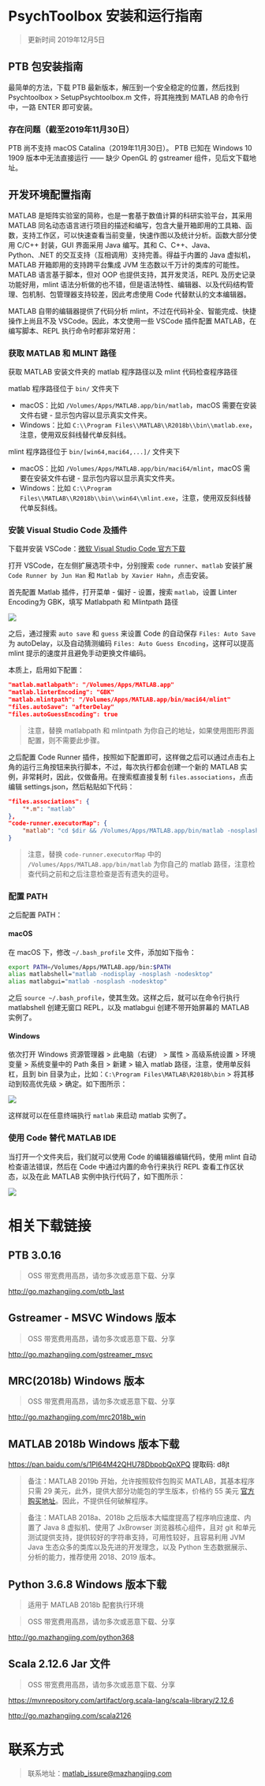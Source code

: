 # PsychToolbox 安装和运行指南

> 更新时间 2019年12月5日

## PTB 包安装指南

最简单的方法，下载 PTB 最新版本，解压到一个安全稳定的位置，然后找到 Psychtoolbox > SetupPsychtoolbox.m 文件，将其拖拽到 MATLAB 的命令行中，一路 ENTER 即可安装。

### 存在问题（截至2019年11月30日）

PTB 尚不支持 macOS Catalina（2019年11月30日）。
PTB 已知在 Windows 10 1909 版本中无法直接运行 —— 缺少 OpenGL 的 gstreamer 组件，见后文下载地址。

## 开发环境配置指南

MATLAB 是矩阵实验室的简称，也是一套基于数值计算的科研实验平台，其采用 MATLAB 同名动态语言进行项目的描述和编写，包含大量开箱即用的工具箱、函数，支持工作区，可以快速查看当前变量，快速作图以及统计分析。函数大部分使用 C/C++ 封装，GUI 界面采用 Java 编写。其和 C、C++、Java、Python、.NET 的交互支持（互相调用）支持完善。得益于内置的 Java 虚拟机，MATLAB 开箱即用的支持跨平台集成 JVM 生态数以千万计的类库的可能性。MATLAB 语言基于脚本，但对 OOP 也提供支持，其开发灵活，REPL 及历史记录功能好用，mlint 语法分析做的也不错，但是语法特性、编辑器、以及代码结构管理、包机制、包管理器支持较差，因此考虑使用 Code 代替默认的文本编辑器。

MATLAB 自带的编辑器提供了代码分析 mlint，不过在代码补全、智能完成、快捷操作上尚且不及 VSCode。因此，本文使用一些 VSCode 插件配置 MATLAB，在编写脚本、REPL 执行命令时都非常好用：

### 获取 MATLAB 和 MLINT 路径

获取 MATLAB 安装文件夹的 matlab 程序路径以及 mlint 代码检查程序路径

matlab 程序路径位于 `bin/` 文件夹下

- macOS：比如 `/Volumes/Apps/MATLAB.app/bin/matlab`，macOS 需要在安装文件右键 - 显示包内容以显示真实文件夹。
- Windows：比如 `C:\\Program Files\\MATLAB\\R2018b\\bin\\matlab.exe`，注意，使用双反斜线替代单反斜线。

mlint 程序路径位于 `bin/[win64,maci64,...]/` 文件夹下

- macOS：比如 `/Volumes/Apps/MATLAB.app/bin/maci64/mlint`，macOS 需要在安装文件右键 - 显示包内容以显示真实文件夹。
- Windows：比如 `C:\\Program Files\\MATLAB\\R2018b\\bin\\win64\\mlint.exe`，注意，使用双反斜线替代单反斜线。

### 安装 Visual Studio Code 及插件

下载并安装 VSCode：[微软 Visual Studio Code 官方下载](https://code.visualstudio.com/)

打开 VSCode，在左侧扩展选项卡中，分别搜索 `code runner`、`matlab` 安装扩展 `Code Runner by Jun Han` 和 `Matlab by Xavier Hahn`，点击安装。

首先配置 Matlab 插件，打开菜单 - 偏好 - 设置，搜索 `matlab`，设置 Linter Encoding为 GBK，填写 Matlabpath 和 Mlintpath 路径

![](http://static2.mazhangjing.com/20191202/53531b7_matlab_vscode_1.png)

之后，通过搜索 `auto save` 和 `guess` 来设置 Code 的自动保存 `Files: Auto Save` 为 autoDelay，以及自动猜测编码 `Files: Auto Guess Encoding`，这样可以提高 mlint 提示的速度并且避免手动更换文件编码。

本质上，启用如下配置：

```json
"matlab.matlabpath": "/Volumes/Apps/MATLAB.app"
"matlab.linterEncoding": "GBK"
"matlab.mlintpath": "/Volumes/Apps/MATLAB.app/bin/maci64/mlint"
"files.autoSave": "afterDelay"
"files.autoGuessEncoding": true
```

> 注意，替换 matlabpath 和 mlintpath 为你自己的地址，如果使用图形界面配置，则不需要此步骤。

之后配置 Code Runner 插件，按照如下配置即可，这样做之后可以通过点击右上角的运行三角按钮来执行脚本，不过，每次执行都会创建一个新的 MATLAB 实例，非常耗时，因此，仅做备用。在搜索框直接复制 `files.associations`，点击编辑 settings.json，然后粘贴如下代码：

```json
"files.associations": {
	"*.m": "matlab"
},
"code-runner.executorMap": {
	"matlab": "cd $dir && /Volumes/Apps/MATLAB.app/bin/matlab -nosplash -nodesktop -nodisplay -r $fileNameWithoutExt" 
}
```

> 注意，替换 `code-runner.executorMap` 中的 `/Volumes/Apps/MATLAB.app/bin/matlab` 为你自己的 matlab 路径，注意检查代码之前和之后注意检查是否有遗失的逗号。

### 配置 PATH

之后配置 PATH：

#### macOS

在 macOS 下，修改 `~/.bash_profile` 文件，添加如下指令：

```bash
export PATH=/Volumes/Apps/MATLAB.app/bin:$PATH
alias matlabshell="matlab -nodisplay -nosplash -nodesktop"
alias matlabgui="matlab -nosplash -nodesktop"
```

之后 `source ~/.bash_profile`，使其生效。这样之后，就可以在命令行执行 matlabshell 创建无窗口 REPL，以及 matlabgui 创建不带开始屏幕的 MATLAB 实例了。

#### Windows

依次打开 Windows 资源管理器 > 此电脑（右键） > 属性 > 高级系统设置 > 环境变量 > 系统变量中的 Path 条目 > 新建 > 输入 matlab 路径，注意，使用单反斜杠，且到 bin 目录为止，比如：`C:\Program Files\MATLAB\R2018b\bin` > 将其移动到较高优先级 > 确定。如下图所示：

![](http://static2.mazhangjing.com/20191205/8360cc9_path_windows.png)

这样就可以在任意终端执行 `matlab` 来启动 matlab 实例了。

### 使用 Code 替代 MATLAB IDE

当打开一个文件夹后，我们就可以使用 Code 的编辑器编辑代码，使用 mlint 自动检查语法错误，然后在 Code 中通过内置的命令行来执行 REPL 查看工作区状态，以及在此 MATLAB 实例中执行代码了，如下图所示：

![](http://static2.mazhangjing.com/20191202/082fa7b_vscode_matlab_demo.png)

# 相关下载链接

## PTB 3.0.16

> OSS 带宽费用高昂，请勿多次或恶意下载、分享

http://go.mazhangjing.com/ptb_last

## Gstreamer - MSVC Windows 版本

> OSS 带宽费用高昂，请勿多次或恶意下载、分享

http://go.mazhangjing.com/gstreamer_msvc

## MRC(2018b) Windows 版本

> OSS 带宽费用高昂，请勿多次或恶意下载、分享

http://go.mazhangjing.com/mrc2018b_win

## MATLAB 2018b Windows 版本下载

https://pan.baidu.com/s/1Pl64M42QHU78DbpobQpXPQ 提取码: d8jt

> 备注：MATLAB 2019b 开始，允许按照软件包购买 MATLAB，其基本程序只需 29 美元，此外，提供大部分功能包的学生版本，价格约 55 美元 [官方购买地址](https://ww2.mathworks.cn/store/link/products/student/ML)。因此，不提供任何破解程序。

> 备注：MATLAB 2018a、2018b 之后版本大幅度提高了程序响应速度、内置了 Java 8 虚拟机、使用了 JxBrowser 浏览器核心组件，且对 git 和单元测试提供支持，提供较好的字符串支持，可用性较好，且容易利用 JVM Java 生态众多的类库以及先进的开发理念，以及 Python 生态数据展示、分析的能力，推荐使用 2018、2019 版本。

## Python 3.6.8 Windows 版本下载

> 适用于 MATLAB 2018b 配套执行环境

> OSS 带宽费用高昂，请勿多次或恶意下载、分享

http://go.mazhangjing.com/python368

## Scala 2.12.6 Jar 文件

> OSS 带宽费用高昂，请勿多次或恶意下载、分享

https://mvnrepository.com/artifact/org.scala-lang/scala-library/2.12.6

http://go.mazhangjing.com/scala2126

# 联系方式

> 联系地址：matlab_issure@mazhangjing.com